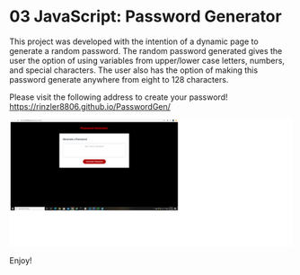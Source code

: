 # 03 JavaScript: Password Generator

This project was developed with the intention of a dynamic page to generate a random password.
The random password generated gives the user the option of using variables from upper/lower case letters, numbers, and special characters.
The user also has the option of making this password generate anywhere from eight to 128 characters.

Please visit the following address to create your password! https://rinzler8806.github.io/PasswordGen/

![](assets/PassWordGenSS.png)

Enjoy!